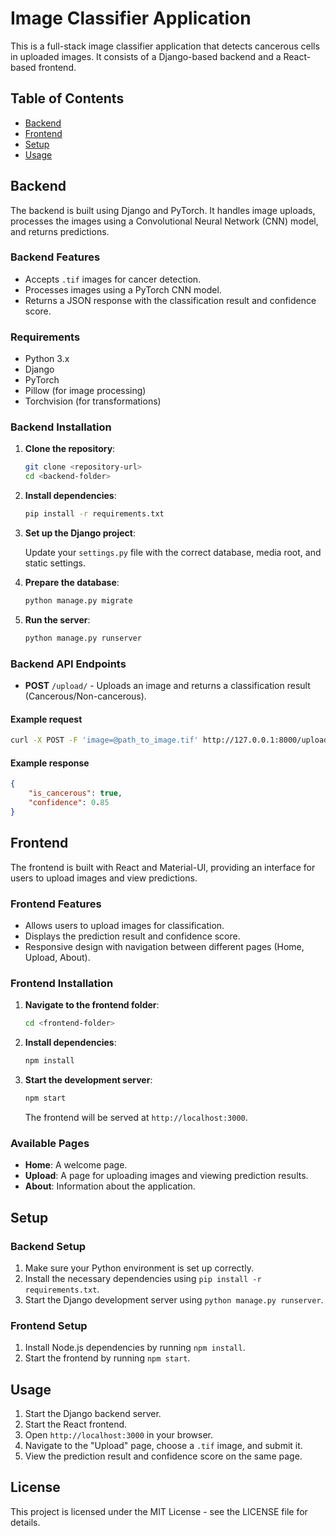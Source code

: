 # Image Classifier Application

This is a full-stack image classifier application that detects cancerous cells in uploaded images. It consists of a Django-based backend and a React-based frontend.

## Table of Contents

-   [Backend](#backend)
-   [Frontend](#frontend)
-   [Setup](#setup)
-   [Usage](#usage)

## Backend

The backend is built using Django and PyTorch. It handles image uploads, processes the images using a Convolutional Neural Network (CNN) model, and returns predictions.

### Backend Features

-   Accepts `.tif` images for cancer detection.
-   Processes images using a PyTorch CNN model.
-   Returns a JSON response with the classification result and confidence score.

### Requirements

-   Python 3.x
-   Django
-   PyTorch
-   Pillow (for image processing)
-   Torchvision (for transformations)

### Backend Installation

1. **Clone the repository**:

    ```bash
    git clone <repository-url>
    cd <backend-folder>
    ```

2. **Install dependencies**:

    ```bash
    pip install -r requirements.txt
    ```

3. **Set up the Django project**:

    Update your `settings.py` file with the correct database, media root, and static settings.

4. **Prepare the database**:

    ```bash
    python manage.py migrate
    ```

5. **Run the server**:

    ```bash
    python manage.py runserver
    ```

### Backend API Endpoints

-   **POST** `/upload/` - Uploads an image and returns a classification result (Cancerous/Non-cancerous).

#### Example request

```bash
curl -X POST -F 'image=@path_to_image.tif' http://127.0.0.1:8000/upload/
```

#### Example response

```json
{
    "is_cancerous": true,
    "confidence": 0.85
}
```

## Frontend

The frontend is built with React and Material-UI, providing an interface for users to upload images and view predictions.

### Frontend Features

-   Allows users to upload images for classification.
-   Displays the prediction result and confidence score.
-   Responsive design with navigation between different pages (Home, Upload, About).

### Frontend Installation

1. **Navigate to the frontend folder**:

    ```bash
    cd <frontend-folder>
    ```

2. **Install dependencies**:

    ```bash
    npm install
    ```

3. **Start the development server**:

    ```bash
    npm start
    ```

    The frontend will be served at `http://localhost:3000`.

### Available Pages

-   **Home**: A welcome page.
-   **Upload**: A page for uploading images and viewing prediction results.
-   **About**: Information about the application.

## Setup

### Backend Setup

1. Make sure your Python environment is set up correctly.
2. Install the necessary dependencies using `pip install -r requirements.txt`.
3. Start the Django development server using `python manage.py runserver`.

### Frontend Setup

1. Install Node.js dependencies by running `npm install`.
2. Start the frontend by running `npm start`.

## Usage

1. Start the Django backend server.
2. Start the React frontend.
3. Open `http://localhost:3000` in your browser.
4. Navigate to the "Upload" page, choose a `.tif` image, and submit it.
5. View the prediction result and confidence score on the same page.

## License

This project is licensed under the MIT License - see the LICENSE file for details.
